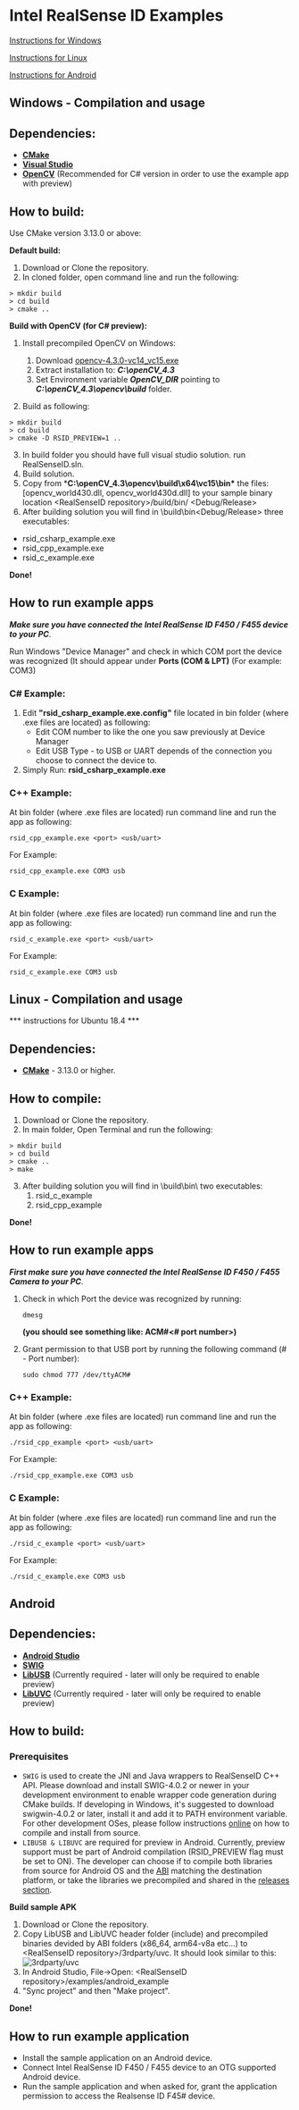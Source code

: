 
# 			Intel RealSense ID Examples


[Instructions for Windows](#windows---compilation-and-usage)

[Instructions for Linux](#linux---compilation-and-usage)

[Instructions for Android](#Android)

## **Windows** -  Compilation and usage 

##  **Dependencies**:

 -  **[CMake](https://cmake.org/)**
-   **[Visual Studio](https://visualstudio.microsoft.com/downloads/)**
-   **[OpenCV](https://sourceforge.net/projects/opencvlibrary/files/4.3.0/opencv-4.3.0-vc14_vc15.exe/download)** (Recommended for C# version in order to use the example app with preview) 


##  **How to build:**
Use CMake version 3.13.0 or above:

**Default build:**
 1. Download or Clone the repository.
 2. In cloned folder, open command line and run the following:
```console
> mkdir build
> cd build
> cmake ..
```

**Build with OpenCV (for C# preview):**
1.  Install precompiled OpenCV on Windows:
	1. Download [opencv-4.3.0-vc14_vc15.exe](https://sourceforge.net/projects/opencvlibrary/files/4.3.0/opencv-4.3.0-vc14_vc15.exe/download)
	2. Extract installation to: ***C:\openCV_4.3***
	3. Set Environment variable ***OpenCV_DIR*** pointing to ***C:\openCV_4.3\opencv\build*** folder.
	
2. Build as following:
```console
> mkdir build
> cd build
> cmake -D RSID_PREVIEW=1 ..
```

3. In build folder you should have full visual studio solution. run RealSenseID.sln.
4. Build solution.
5. Copy from ***C:\openCV_4.3\opencv\build\x64\vc15\bin\*** the files: [opencv_world430.dll, opencv_world430d.dll] to your sample binary location \<RealSenseID repository\>/build/bin/ <Debug/Release>
5. After building solution you will find in \build\bin\<Debug/Release> three executables:
-  rsid_csharp_example.exe
-  rsid_cpp_example.exe
- rsid_c_example.exe

**Done!**
## **How to run example apps**

***Make sure you have connected the Intel RealSense ID F450 / F455 device to your PC***.

Run Windows "Device Manager" and check in which COM port the device was recognized (It should appear under **Ports (COM & LPT)** (For example: COM3)

###  **C# Example:**
1. Edit **"rsid_csharp_example.exe.config"** file located in bin folder (where .exe files are located) as following:
	 - Edit COM number to like the one you saw previously at Device Manager
	 - Edit USB Type - to USB or UART depends of the connection you choose to connect the device to.
2. Simply Run: **rsid_csharp_example.exe**


###  **C++ Example:**
At bin folder (where .exe files are located) run command line and run the app as following:
```console
rsid_cpp_example.exe <port> <usb/uart>
```
For Example:
```consol
rsid_cpp_example.exe COM3 usb
```

###  **C Example:**

At bin folder (where .exe files are located) run command line and run the app as following:
```console
rsid_c_example.exe <port> <usb/uart>
```
For Example:
```console
rsid_c_example.exe COM3 usb
```

## **Linux** -  Compilation and usage 

***  instructions for Ubuntu 18.4 ***

##  **Dependencies**:

 -  **[CMake](https://cmake.org/)** - 3.13.0 or higher.

##  **How to compile**:

 1.  Download or Clone the repository.
 2. In main folder, Open Terminal and run the following:
 ```console
 > mkdir build
 > cd build
 > cmake ..
 > make
 ```
3. After building solution you will find in \build\bin\ two executables:
	1. rsid_c_example
	2. rsid_cpp_example

**Done!**

## **How to run example apps**

***First make sure you have connected the Intel RealSense ID F450 / F455 Camera to your PC***.

1. Check in which Port the device was recognized by running:
	```consoll 
	dmesg 
	```
	**(you should see something like: ACM#<# port number>)**
    
2. Grant permission to that USB port by running the following command  (# -  Port number):
	```consoll 
	sudo chmod 777 /dev/ttyACM#
	```

###  **C++ Example:**
At bin folder (where .exe files are located) run command line and run the app as following:
```console
./rsid_cpp_example <port> <usb/uart>
```
For Example:
```console
./rsid_cpp_example.exe COM3 usb
```

###  **C Example:**

At bin folder (where .exe files are located) run command line and run the app as following:
```console
./rsid_c_example <port> <usb/uart>
```
For Example:
```console
./rsid_c_example.exe COM3 usb
```

## **Android**

## **Dependencies**:
- **[Android Studio](https://developer.android.com/studio)**
- **[SWIG](http://www.swig.org/download.html)**
- **[LibUSB](https://github.com/libusb/libusb)**
(Currently required - later will only be required to enable preview)
- **[LibUVC](https://github.com/libuvc/libuvc)**
(Currently required - later will only be required to enable preview)

##  **How to build:**
### **Prerequisites**
- `SWIG` is used to create the JNI and Java wrappers to RealSenseID C++ API. Please download and install SWIG-4.0.2 or newer in your development environment to enable wrapper code generation during CMake builds. If developing in Windows, it's suggested to download swigwin-4.0.2 or later, install it and add it to PATH environment variable. For other development OSes, please follow instructions [online](http://www.swig.org/Doc4.0/SWIGDocumentation.html#Preface_installation) on how to compile and install from source.
- `LIBUSB & LIBUVC` are required for preview in Android. Currently, preview support must be part of Android compilation (RSID_PREVIEW flag must be set to ON). The developer can choose if to compile both libraries from source for Android OS and the [ABI](https://developer.android.com/ndk/guides/abis) matching the destination platform, or take the libraries we precompiled and shared in the [releases section](https://github.com/IntelRealSense/RealSenseID/releases).

**Build sample APK**
 1. Download or Clone the repository.
 2. Copy LibUSB and LibUVC header folder (include) and precompiled binaries devided by ABI folders (x86_64, arm64-v8a etc...) to \<RealSenseID repository\>/3rdparty/uvc. It should look similar to this: ![3rdparty/uvc](android_example/3rdparty_uvc.png)
 3. In Android Studio, File->Open: \<RealSenseID repository\>/examples/android_example
 4. "Sync project" and then "Make project".

 **Done!**
## **How to run example application**
- Install the sample application on an Android device.
- Connect Intel RealSense ID F450 / F455 device to an OTG supported Android device.
- Run the sample application and when asked for, grant the application permission to access the Realsense ID F45# device.